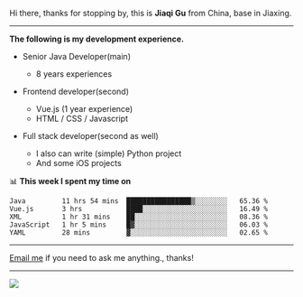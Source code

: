 Hi there, thanks for stopping by, this is **Jiaqi Gu** from China, base in Jiaxing.

---

**The following is my development experience.**

- Senior Java Developer(main)
  - 8 years experiences

- Frontend developer(second)
  - Vue.js (1 year experience)
  - HTML / CSS / Javascript
  
- Full stack developer(second as well)
  - I also can write (simple) Python project
  - And some iOS projects

📊 **This week I spent my time on**
<!--START_SECTION:waka-->
```text
Java         11 hrs 54 mins  ████████████████▒░░░░░░░░   65.36 % 
Vue.js       3 hrs           ████░░░░░░░░░░░░░░░░░░░░░   16.49 % 
XML          1 hr 31 mins    ██░░░░░░░░░░░░░░░░░░░░░░░   08.36 % 
JavaScript   1 hr 5 mins     █▓░░░░░░░░░░░░░░░░░░░░░░░   06.03 % 
YAML         28 mins         ▓░░░░░░░░░░░░░░░░░░░░░░░░   02.65 % 
```
<!--END_SECTION:waka-->

---

[Email me](mailto:droidqw@gmail.com?subject=Hiring_from_GitHub) if you need to ask me anything., thanks!

---

![]( https://visitor-badge.glitch.me/badge?page_id=githubgujiaqi)
